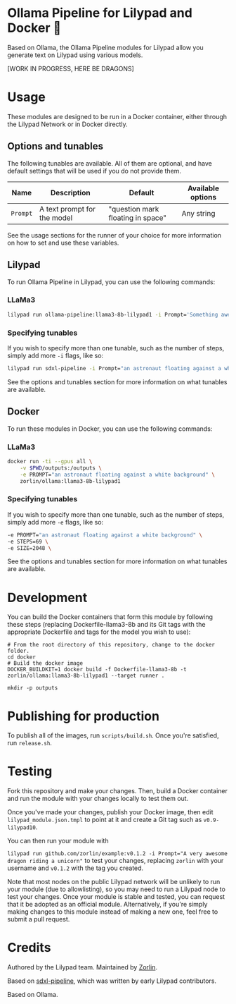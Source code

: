 # Ollama Pipeline for Lilypad and Docker 🐋
Based on Ollama, the Ollama Pipeline modules for Lilypad allow you generate text on Lilypad using various models.

[WORK IN PROGRESS, HERE BE DRAGONS]

# Usage
These modules are designed to be run in a Docker container, either through the Lilypad Network or in Docker directly.

## Options and tunables
The following tunables are available. All of them are optional, and have default settings that will be used if you do not provide them.

| Name | Description | Default | Available options |
|------|-------------|---------|-------------------|
| `Prompt` | A text prompt for the model | "question mark floating in space" | Any string |

See the usage sections for the runner of your choice for more information on how to set and use these variables.

## Lilypad
To run Ollama Pipeline in Lilypad, you can use the following commands:

### LLaMa3
```bash
lilypad run ollama-pipeline:llama3-8b-lilypad1 -i Prompt='Something awesome this way comes'
```

### Specifying tunables

If you wish to specify more than one tunable, such as the number of steps, simply add more `-i` flags, like so:

```bash
lilypad run sdxl-pipeline -i Prompt="an astronaut floating against a white background" -i Steps=69
```

See the options and tunables section for more information on what tunables are available.

## Docker

To run these modules in Docker, you can use the following commands:

### LLaMa3

```bash
docker run -ti --gpus all \
    -v $PWD/outputs:/outputs \
    -e PROMPT="an astronaut floating against a white background" \
    zorlin/ollama:llama3-8b-lilypad1
```

### Specifying tunables
If you wish to specify more than one tunable, such as the number of steps, simply add more `-e` flags, like so:

```bash
-e PROMPT="an astronaut floating against a white background" \
-e STEPS=69 \
-e SIZE=2048 \
```

See the options and tunables section for more information on what tunables are available.

# Development
You can build the Docker containers that form this module by following these steps (replacing Dockerfile-llama3-8b and its Git tags with the appropriate Dockerfile and tags for the model you wish to use):

```
# From the root directory of this repository, change to the docker folder.
cd docker
# Build the docker image
DOCKER_BUILDKIT=1 docker build -f Dockerfile-llama3-8b -t zorlin/ollama:llama3-8b-lilypad1 --target runner .
```
```
mkdir -p outputs
```

# Publishing for production
To publish all of the images, run `scripts/build.sh`. Once you're satisfied, run `release.sh`.

# Testing
Fork this repository and make your changes. Then, build a Docker container and run the module with your changes locally to test them out.

Once you've made your changes, publish your Docker image, then edit `lilypad_module.json.tmpl` to point at it and create a Git tag such as `v0.9-lilypad10`.

You can then run your module with 

`lilypad run github.com/zorlin/example:v0.1.2 -i Prompt="A very awesome dragon riding a unicorn"` to test your changes, replacing `zorlin` with your username and `v0.1.2` with the tag you created.

Note that most nodes on the public Lilypad network will be unlikely to run your module (due to allowlisting), so you may need to run a Lilypad node to test your changes. Once your module is stable and tested, you can request that it be adopted as an official module. Alternatively, if you're simply making changes to this module instead of making a new one, feel free to submit a pull request.

# Credits
Authored by the Lilypad team. Maintained by [Zorlin](https://github.com/Zorlin).

Based on [sdxl-pipeline](https://github.com/lilypad-tech/lilypad-module-sdxl-pipeline), which was written by early Lilypad contributors.

Based on Ollama.
